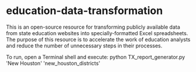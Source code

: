 # education-data-transformation

This is an open-source resource for transforming publicly available data from state education websites into specially-formatted Excel spreadsheets. The purpose of this resource is to accelerate the work of education analysts and reduce the number of unnecessary steps in their processes.  

To run, open a Terminal shell and execute: 
python TX_report_generator.py 'New Houston' 'new_houston_districts'
